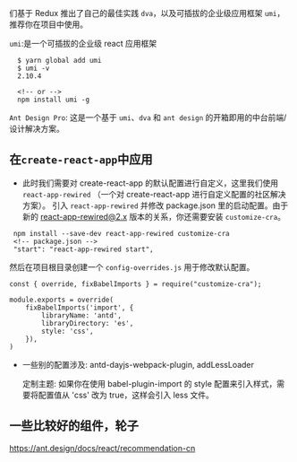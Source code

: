们基于 Redux 推出了自己的最佳实践 `dva`，以及可插拔的企业级应用框架 `umi`，推荐你在项目中使用。

`umi`:是一个可插拔的企业级 react 应用框架
```
  $ yarn global add umi
  $ umi -v
  2.10.4

  <!-- or -->
  npm install umi -g
```


`Ant Design Pro`: 这是一个基于 `umi`、`dva` 和 `ant design` 的开箱即用的中台前端/设计解决方案。
  



## 在`create-react-app`中应用
- 此时我们需要对 create-react-app 的默认配置进行自定义，这里我们使用 `react-app-rewired` （一个对 create-react-app 进行自定义配置的社区解决方案）。
引入 `react-app-rewired` 并修改 package.json 里的启动配置。由于新的 react-app-rewired@2.x 版本的关系，你还需要安装 `customize-cra`。
```
 npm install --save-dev react-app-rewired customize-cra
 <!-- package.json -->
 "start": "react-app-rewired start",
```
然后在项目根目录创建一个 `config-overrides.js` 用于修改默认配置。
```
const { override, fixBabelImports } = require("customize-cra");

module.exports = override(
    fixBabelImports('import', {
        libraryName: 'antd',
        libraryDirectory: 'es',
        style: 'css',
    }),
)

```

- 一些别的配置涉及: 
  antd-dayjs-webpack-plugin, addLessLoader 

  定制主题: 如果你在使用 babel-plugin-import 的 style 配置来引入样式，需要将配置值从 'css' 改为 true，这样会引入 less 文件。



## 一些比较好的组件，轮子
https://ant.design/docs/react/recommendation-cn

